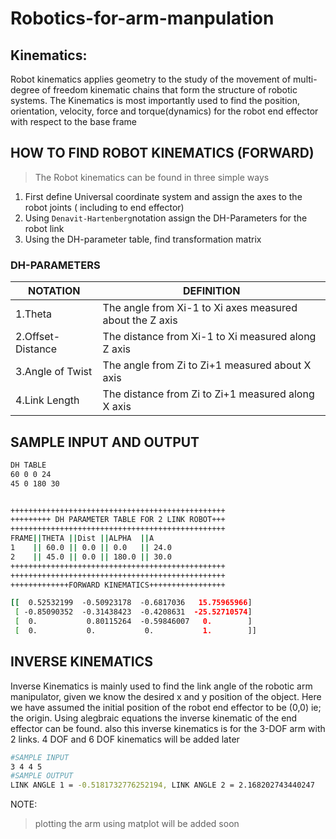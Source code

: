 # Robotics-for-arm-manpulation

## Kinematics:
Robot kinematics applies geometry to the study of the movement of multi-degree of freedom kinematic chains that form the structure of robotic systems. The Kinematics is most importantly used to find the position, orientation, velocity, force and torque(dynamics) for the robot end effector with respect to the base frame

## HOW TO FIND ROBOT KINEMATICS (FORWARD)
> The Robot kinematics can be found in three simple ways
  1. First define Universal coordinate system and assign the axes to the robot joints ( including to end effector)
  2. Using `Denavit-Hartenberg`notation assign the DH-Parameters for the robot link
  3. Using the DH-parameter table, find transformation matrix

### DH-PARAMETERS

NOTATION          |       DEFINITION
------------------|-------------------
1.Theta           | The angle from Xi-1 to Xi axes measured about the Z axis
2.Offset-Distance | The distance from Xi-1 to Xi measured along Z axis
3.Angle of Twist  | The angle from Zi to Zi+1 measured about X axis
4.Link Length     | The distance from Zi to Zi+1 measured along X axis


## SAMPLE INPUT AND OUTPUT
```bash
DH TABLE
60 0 0 24
45 0 180 30
```
```bash

++++++++++++++++++++++++++++++++++++++++++++++++
+++++++++ DH PARAMETER TABLE FOR 2 LINK ROBOT+++
++++++++++++++++++++++++++++++++++++++++++++++++
FRAME||THETA ||Dist ||ALPHA  ||A
1    || 60.0 || 0.0 || 0.0   || 24.0
2    || 45.0 || 0.0 || 180.0 || 30.0
++++++++++++++++++++++++++++++++++++++++++++++++
++++++++++++++++++++++++++++++++++++++++++++++++
+++++++++++++FORWARD KINEMATICS+++++++++++++++++

[[  0.52532199  -0.50923178  -0.6817036   15.75965966]
 [ -0.85090352  -0.31438423  -0.4208631  -25.52710574]
 [  0.           0.80115264  -0.59846007   0.        ]
 [  0.           0.           0.           1.        ]]
```
## INVERSE KINEMATICS

Inverse Kinematics is mainly used to find the link angle of the robotic arm manipulator, given we know the desired x and y position of the object. Here we have assumed the initial position of the robot end effector to be (0,0) ie; the origin. Using alegbraic equations the inverse kinematic of the end effector can be found.
also this inverse kinematics is for the 3-DOF arm with 2 links. 4 DOF and 6 DOF kinematics will be added later 
```bash
#SAMPLE INPUT 
3 4 4 5
#SAMPLE OUTPUT
LINK ANGLE 1 = -0.5181732776252194, LINK ANGLE 2 = 2.168202743440247


```
NOTE:
> plotting the arm using matplot will be added soon

